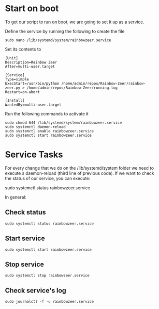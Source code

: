# Start on boot

To get our script to run on boot, we are going to set it up as a service.

Define the service by running the following to create the file

```
sudo nano /lib/systemd/system/rainbowzeer.service
```

Set its contents to

```
[Unit]
Description=Rainbow Zeer
After=multi-user.target

[Service]
Type=simple
ExecStart=/usr/bin/python /home/admin/repos/Rainbow-Zeer/rainbow-zeer.py > /home/admin/repos/Rainbow-Zeer/running.log
Restart=on-abort

[Install]
WantedBy=multi-user.target
```

Run the following commands to activate it

```
sudo chmod 644 /lib/systemd/system/rainbowzeer.service
sudo systemctl daemon-reload
sudo systemctl enable rainbowzeer.service
sudo systemctl start rainbowzeer.service
```


# Service Tasks
For every change that we do on the /lib/systemd/system folder we need to execute a daemon-reload (third line of previous code). If we want to check the status of our service, you can execute:

sudo systemctl status rainbowzeer.service

In general:

## Check status
```
sudo systemctl status rainbowzeer.service
```

## Start service
```
sudo systemctl start rainbowzeer.service
```

## Stop service
```
sudo systemctl stop rainbowzeer.service
```

## Check service's log
```
sudo journalctl -f -u rainbowzeer.service
```
